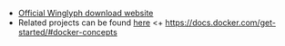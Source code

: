 * [Official Winglyph download website](http://www.ccer.ggl.ruu.nl/CCER/WINGLYPH.HTML)
* Related projects can be found [here](http://hieroglyphs.net/0301/cgi/pager.pl?p=48)
<+ https://docs.docker.com/get-started/#docker-concepts